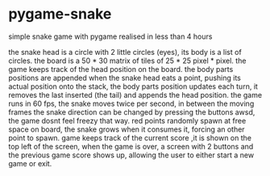 # pygame-snake
simple snake game with pygame realised in less than 4 hours

the snake head is a circle with 2 little circles (eyes), its body is a list of circles.
the board is a 50 * 30 matrix of tiles of 25 * 25 pixel * pixel.
the game keeps track of the head position on the board.
the body parts positions are appended when the snake head eats a point, pushing its actual position onto the stack, the body parts position updates each turn, it removes the last inserted (the tail) and appends the head position.
the game runs in 60 fps, the snake moves twice per second, in between the moving frames the snake direction can be changed by pressing the buttons awsd, the game dosnt feel freezy that way.
red points randomly spawn at free space on board, the snake grows when it consumes it, forcing an other point to spawn.
game keeps track of the current score ,it is shown on the top left of the screen, when the game is over, a screen with 2 buttons and the previous game score shows up, allowing the user to either start a new game or exit.
